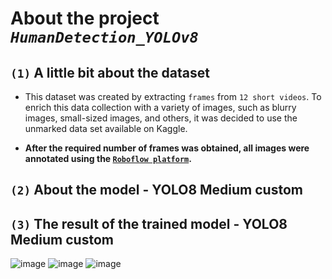 # About the project ***`HumanDetection_YOLOv8`***
## `(1)` A little bit about the dataset
- This dataset was created by extracting `frames` from `12 short videos`. To enrich this data collection with a variety of images, such as blurry images, small-sized images, and others, it was decided to use the unmarked data set available on Kaggle. 

- **After the required number of frames was obtained, all images were annotated using the [`Roboflow platform`](https://roboflow.com/).**
## `(2)` About the model - YOLO8 Medium custom
## `(3)` The result of the trained model - YOLO8 Medium custom
![image](https://github.com/nikfilonenko/HumanDetection_YOLOv8/assets/103507130/6bdbd620-3580-4b99-84aa-f14a4ae66fe2)
![image](https://github.com/nikfilonenko/HumanDetection_YOLOv8/assets/103507130/cb4b0f94-7a45-42b8-906c-5e5dd08eac6c)
![image](https://github.com/nikfilonenko/HumanDetection_YOLOv8/assets/103507130/7f0811fa-1623-4c24-b7f8-905e882c20b0)

